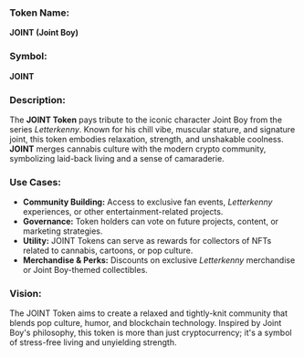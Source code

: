 ### **Token Name:**  
**JOINT (Joint Boy)**  

### **Symbol:**  
**JOINT**  

### **Description:**  
The **JOINT Token** pays tribute to the iconic character Joint Boy from the series *Letterkenny*. Known for his chill vibe, muscular stature, and signature joint, this token embodies relaxation, strength, and unshakable coolness. **JOINT** merges cannabis culture with the modern crypto community, symbolizing laid-back living and a sense of camaraderie.  

### **Use Cases:**  
- **Community Building:** Access to exclusive fan events, *Letterkenny* experiences, or other entertainment-related projects.  
- **Governance:** Token holders can vote on future projects, content, or marketing strategies.  
- **Utility:** JOINT Tokens can serve as rewards for collectors of NFTs related to cannabis, cartoons, or pop culture.  
- **Merchandise & Perks:** Discounts on exclusive *Letterkenny* merchandise or Joint Boy-themed collectibles.  

### **Vision:**  
The JOINT Token aims to create a relaxed and tightly-knit community that blends pop culture, humor, and blockchain technology. Inspired by Joint Boy's philosophy, this token is more than just cryptocurrency; it's a symbol of stress-free living and unyielding strength.